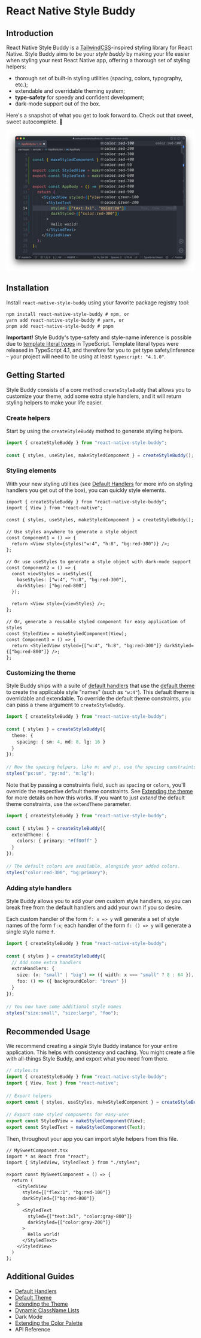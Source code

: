 # React Native Style Buddy

## Introduction

React Native Style Buddy is a [TailwindCSS](https://tailwindcss.com/)-inspired styling library for React Native. Style Buddy aims to be your _style buddy_ by making your life easier when styling your next React Native app, offering a thorough set of styling helpers:

- thorough set of built-in styling utilities (spacing, colors, typography, etc.);
- extendable and overridable theming system;
- **type-safety** for speedy and confident development;
- dark-mode support out of the box.

Here's a snapshot of what you get to look forward to. Check out that sweet, sweet autocomplete. 🤤

![Sample of VSCode usage](./docs/vsc-sample.png)

## Installation

Install `react-native-style-buddy` using your favorite package registry tool:

```shell
npm install react-native-style-buddy # npm, or
yarn add react-native-style-buddy # yarn, or
pnpm add react-native-style-buddy # pnpm
```

**Important!** Style Buddy's type-safety and style-name inference is possible due to [template literal types](https://www.typescriptlang.org/docs/handbook/2/template-literal-types.html) in TypeScript. Template literal types were released in TypeScript 4.1, and therefore for you to get type safety/inference – your project will need to be using at least `typescript: "4.1.0"`.


## Getting Started

Style Buddy consists of a core method `createStyleBuddy` that allows you to customize your theme, add some extra style handlers, and it will return styling helpers to make your life easier.

### Create helpers

Start by using the `createStyleBuddy` method to generate styling helpers.

```ts
import { createStyleBuddy } from "react-native-style-buddy";

const { styles, useStyles, makeStyledComponent } = createStyleBuddy();
```

### Styling elements

With your new styling utilities (see [Default Handlers](./docs/default-handlers.md) for more info on styling handlers you get out of the box), you can quickly style elements.

```tsx
import { createStyleBuddy } from "react-native-style-buddy";
import { View } from "react-native";

const { styles, useStyles, makeStyledComponent } = createStyleBuddy();

// Use styles anywhere to generate a style object
const Component1 = () => {
  return <View style={styles("w:4", "h:8", "bg:red-300")} />;
};

// Or use useStyles to generate a style object with dark-mode support
const Component2 = () => {
  const viewStyles = useStyles({
    baseStyles: ["w:4", "h:8", "bg:red-300"],
    darkStyles: ["bg:red-800"]
  });
  
  return <View style={viewStyles} />;
};

// Or, generate a reusable styled component for easy application of styles
const StyledView = makeStyledComponent(View);
const Component3 = () => {
  return <StyledView styled={["w:4", "h:8", "bg:red-300"]} darkStyled={["bg:red-800"]} />;
};
```

### Customizing the theme

Style Buddy ships with a suite of [default handlers](./docs/default-handlers.md) that use the [default theme](./docs/default-theme.md) to create the applicable style "names" (such as `"w:4"`). This default theme is overridable and extendable. To override the default theme constraints, you can pass a `theme` argument to `createStyleBuddy`.

```ts
import { createStyleBuddy } from "react-native-style-buddy";

const { styles } = createStyleBuddy({
  theme: {
    spacing: { sm: 4, md: 8, lg: 16 }
  }
});

// Now the spacing helpers, like m: and p:, use the spacing constraints above.
styles("px:sm", "py:md", "m:lg");
```

Note that by passing a constraints field, such as `spacing` or `colors`, you'll override the respective default theme constraints. See [Extending the theme](./docs/extending-the-theme.md) for more details on how this works. If you want to just _extend_ the default theme constraints, use the `extendTheme` parameter.

```ts
import { createStyleBuddy } from "react-native-style-buddy";

const { styles } = createStyleBuddy({
  extendTheme: {
    colors: { primary: "#ff00ff" }
  }
});

// The default colors are available, alongside your added colors.
styles("color:red-300", "bg:primary");
```

### Adding style handlers

Style Buddy allows you to add your own custom style handlers, so you can break free from the default handlers and add your own if you so desire.

Each custom handler of the form `f: x => y` will generate a set of style names of the form `f:x`; each handler of the form `f: () => y` will generate a single style name `f`.

```ts
import { createStyleBuddy } from "react-native-style-buddy";

const { styles } = createStyleBuddy({
  // Add some extra handlers
  extraHandlers: {
    size: (x: "small" | "big") => ({ width: x === "small" ? 8 : 64 }),
    foo: () => ({ backgroundColor: "brown" })
  }
});

// You now have some additional style names
styles("size:small", "size:large", "foo");
```

## Recommended Usage

We recommend creating a _single_ Style Buddy instance for your entire application. This helps with consistency and caching. You might create a file with all-things Style Buddy, and export what you need from there.

```ts
// styles.ts
import { createStyleBuddy } from "react-native-style-buddy";
import { View, Text } from "react-native";

// Export helpers
export const { styles, useStyles, makeStyledComponent } = createStyleBuddy({ /* ... */ });

// Export some styled components for easy-user
export const StyledView = makeStyledComponent(View);
export const StyledText = makeStyledComponent(Text);
```

Then, throughout your app you can import style helpers from this file.

```tsx
// MySweetComponent.tsx
import * as React from "react";
import { StyledView, StyledText } from "./styles";

export const MySweetComponent = () => {
  return (
    <StyledView
      styled={["flex:1", "bg:red-100"]}
      darkStyled={["bg:red-800"]}
    >
      <StyledText
        styled={["text:3xl", "color:gray-800"]}
        darkStyled={["color:gray-200"]}
      >
        Hello world!
      </StyledText>
    </StyledView>
  )
};
```

## Additional Guides

- [Default Handlers](./docs/default-handlers.md)
- [Default Theme](./docs/default-theme.md)
- [Extending the Theme](./docs/extending-the-theme.md)
- [Dynamic ClassName Lists](./docs/dynamic-classname-list.md)
- Dark Mode
- [Extending the Color Palette](./docs/extending-color-palette.md)
- API Reference
